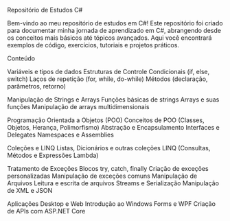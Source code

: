 Repositório de Estudos C#

Bem-vindo ao meu repositório de estudos em C#! Este repositório foi criado para documentar minha jornada de aprendizado em C#, abrangendo desde os conceitos mais básicos até tópicos avançados. Aqui você encontrará exemplos de código, exercícios, tutoriais e projetos práticos.

Conteúdo

Variáveis e tipos de dados
Estruturas de Controle
Condicionais (if, else, switch)
Laços de repetição (for, while, do-while)
Métodos (declaração, parâmetros, retorno)

Manipulação de Strings e Arrays
Funções básicas de strings
Arrays e suas funções
Manipulação de arrays multidimensionais

Programação Orientada a Objetos (POO)
Conceitos de POO (Classes, Objetos, Herança, Polimorfismo)
Abstração e Encapsulamento
Interfaces e Delegates
Namespaces e Assemblies

Coleções e LINQ
Listas, Dicionários e outras coleções
LINQ (Consultas, Métodos e Expressões Lambda)

Tratamento de Exceções
Blocos try, catch, finally
Criação de exceções personalizadas
Manipulação de exceções comuns
Manipulação de Arquivos
Leitura e escrita de arquivos
Streams e Serialização
Manipulação de XML e JSON

Aplicações Desktop e Web
Introdução ao Windows Forms e WPF
Criação de APIs com ASP.NET Core
